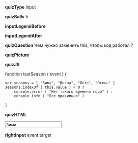 ____quizType____
input

____quizBalls____
5

____inputLegendBefore____


____inputLegendAfter____


____quizQuestion____
Чем нужно заменить this, чтобы код работал ?

____quizPicture____


____quizJS____

function testSeason ( event ) {

    var seasons = [ "Зима", "Весна", "Лето", "Осень" ]
    seasons.indexOf ( this.value ) < 0 ?
        console.error ( "Нет такого времени года" ) :
        console.info ( "Все правильно" )
}

____quizHTML____
<body>
    <input onchange = "testSeason ( event )"
           value = "Зима">
</body>

____rightInput____
event.target
